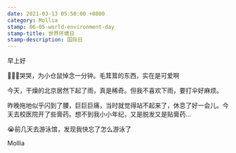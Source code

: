 ```yaml
---
date: 2021-03-13 05:50:00 +0800
category: Mollia
stamp: 06-05-world-environment-day
stamp-title: 世界环境日
stamp-description: 国际日
---
```


<p>
早上好

🙏🙏🙏哭哭，为小仓鼠悼念一分钟。毛茸茸的东西，实在是可爱啊

今天，干燥的北京居然下起了雨，真是稀奇。但我不喜欢下雨，要打伞好麻烦。

昨晚拖地似乎闪到了腰，巨巨巨痛，当时就觉得站不起来了，休息了好一会儿。今天去校医院开了些膏药。想不到我小小年纪，又是脱发又是贴膏药…

😭前几天去游泳馆，发现我快忘了怎么游泳了

Mollia
</p>
